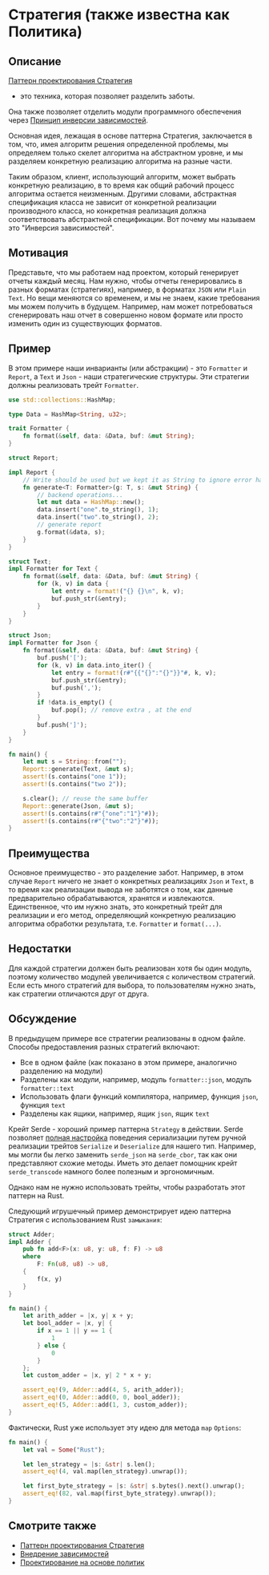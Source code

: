 # Стратегия (также известна как Политика)

## Описание

[Паттерн проектирования Стратегия](https://ru.wikipedia.org/wiki/%D0%A8%D0%B0%D0%B1%D0%BB%D0%BE%D0%BD_%D0%BF%D1%80%D0%BE%D0%B5%D0%BA%D1%82%D0%B8%D1%80%D0%BE%D0%B2%D0%B0%D0%BD%D0%B8%D1%8F#.D0.A1.D1.82.D1.80.D0.B0.D1.82.D0.B5.D0.B3.D0.B8.D1.8F)

- это техника, которая позволяет разделить заботы.

Она также позволяет отделить модули программного обеспечения через [Принцип инверсии зависимостей](https://ru.wikipedia.org/wiki/%D0%9F%D1%80%D0%B8%D0%BD%D1%86%D0%B8%D0%BF_%D0%B8%D0%BD%D0%B2%D0%B5%D1%80%D1%81%D0%B8%D0%B8_%D0%B7%D0%B0%D0%B2%D0%B8%D1%81%D0%B8%D0%BC%D0%BE%D1%81%D1%82%D0%B5%D0%B9).

Основная идея, лежащая в основе паттерна Стратегия, заключается в том, что, имея алгоритм решения
определенной проблемы, мы определяем только скелет алгоритма на абстрактном
уровне, и мы разделяем конкретную реализацию алгоритма на разные части.

Таким образом, клиент, использующий алгоритм, может выбрать конкретную реализацию,
в то время как общий рабочий процесс алгоритма остается неизменным. Другими словами, абстрактная
спецификация класса не зависит от конкретной реализации производного класса, но конкретная реализация
должна соответствовать абстрактной спецификации. Вот почему мы называем это "Инверсия зависимостей".

## Мотивация

Представьте, что мы работаем над проектом, который генерирует отчеты каждый месяц.
Нам нужно, чтобы отчеты генерировались в разных форматах (стратегиях), например,
в форматах `JSON` или `Plain Text`.
Но вещи меняются со временем, и мы не знаем, какие требования мы можем получить
в будущем. Например, нам может потребоваться сгенерировать наш отчет в совершенно новом
формате или просто изменить один из существующих форматов.

## Пример

В этом примере наши инварианты (или абстракции) - это `Formatter` и `Report`, а `Text` и `Json` - наши стратегические структуры. Эти стратегии
должны реализовать трейт `Formatter`.

```rust
use std::collections::HashMap;

type Data = HashMap<String, u32>;

trait Formatter {
    fn format(&self, data: &Data, buf: &mut String);
}

struct Report;

impl Report {
    // Write should be used but we kept it as String to ignore error handling
    fn generate<T: Formatter>(g: T, s: &mut String) {
        // backend operations...
        let mut data = HashMap::new();
        data.insert("one".to_string(), 1);
        data.insert("two".to_string(), 2);
        // generate report
        g.format(&data, s);
    }
}

struct Text;
impl Formatter for Text {
    fn format(&self, data: &Data, buf: &mut String) {
        for (k, v) in data {
            let entry = format!("{} {}\n", k, v);
            buf.push_str(&entry);
        }
    }
}

struct Json;
impl Formatter for Json {
    fn format(&self, data: &Data, buf: &mut String) {
        buf.push('[');
        for (k, v) in data.into_iter() {
            let entry = format!(r#"{{"{}":"{}"}}"#, k, v);
            buf.push_str(&entry);
            buf.push(',');
        }
        if !data.is_empty() {
            buf.pop(); // remove extra , at the end
        }
        buf.push(']');
    }
}

fn main() {
    let mut s = String::from("");
    Report::generate(Text, &mut s);
    assert!(s.contains("one 1"));
    assert!(s.contains("two 2"));

    s.clear(); // reuse the same buffer
    Report::generate(Json, &mut s);
    assert!(s.contains(r#"{"one":"1"}"#));
    assert!(s.contains(r#"{"two":"2"}"#));
}
```

## Преимущества

Основное преимущество - это разделение забот. Например, в этом случае `Report`
ничего не знает о конкретных реализациях `Json` и `Text`,
в то время как реализации вывода не заботятся о том, как данные предварительно обрабатываются,
хранятся и извлекаются. Единственное, что им нужно знать, это конкретный
трейт для реализации и его метод, определяющий конкретную реализацию алгоритма обработки
результата, т.е. `Formatter` и `format(...)`.

## Недостатки

Для каждой стратегии должен быть реализован хотя бы один модуль, поэтому количество модулей
увеличивается с количеством стратегий. Если есть много стратегий для выбора,
то пользователям нужно знать, как стратегии отличаются друг от друга.

## Обсуждение

В предыдущем примере все стратегии реализованы в одном файле.
Способы предоставления разных стратегий включают:

- Все в одном файле (как показано в этом примере, аналогично разделению на модули)
- Разделены как модули, например, модуль `formatter::json`, модуль `formatter::text`
- Использовать флаги функций компилятора, например, функция `json`, функция `text`
- Разделены как ящики, например, ящик `json`, ящик `text`

Крейт Serde - хороший пример паттерна `Strategy` в действии. Serde позволяет
[полная настройка](https://serde.rs/custom-serialization.html) поведения сериализации путем ручной реализации трейтов `Serialize` и `Deserialize` для нашего
тип. Например, мы могли бы легко заменить `serde_json` на `serde_cbor`, так как они
представляют схожие методы. Иметь это делает помощник крейт `serde_transcode` намного
более полезным и эргономичным.

Однако нам не нужно использовать трейты, чтобы разработать этот паттерн на Rust.

Следующий игрушечный пример демонстрирует идею паттерна Стратегия с использованием Rust
`замыкания`:

```rust
struct Adder;
impl Adder {
    pub fn add<F>(x: u8, y: u8, f: F) -> u8
    where
        F: Fn(u8, u8) -> u8,
    {
        f(x, y)
    }
}

fn main() {
    let arith_adder = |x, y| x + y;
    let bool_adder = |x, y| {
        if x == 1 || y == 1 {
            1
        } else {
            0
        }
    };
    let custom_adder = |x, y| 2 * x + y;

    assert_eq!(9, Adder::add(4, 5, arith_adder));
    assert_eq!(0, Adder::add(0, 0, bool_adder));
    assert_eq!(5, Adder::add(1, 3, custom_adder));
}
```

Фактически, Rust уже использует эту идею для метода `map` `Options`:

```rust
fn main() {
    let val = Some("Rust");

    let len_strategy = |s: &str| s.len();
    assert_eq!(4, val.map(len_strategy).unwrap());

    let first_byte_strategy = |s: &str| s.bytes().next().unwrap();
    assert_eq!(82, val.map(first_byte_strategy).unwrap());
}
```

## Смотрите также

- [Паттерн проектирования Стратегия](https://ru.wikipedia.org/wiki/%D0%A8%D0%B0%D0%B1%D0%BB%D0%BE%D0%BD_%D0%BF%D1%80%D0%BE%D0%B5%D0%BA%D1%82%D0%B8%D1%80%D0%BE%D0%B2%D0%B0%D0%BD%D0%B8%D1%8F#.D0.A1.D1.82.D1.80.D0.B0.D1.82.D0.B5.D0.B3.D0.B8.D1.8F)
- [Внедрение зависимостей](https://ru.wikipedia.org/wiki/%D0%9F%D1%80%D0%B8%D0%BD%D1%86%D0%B8%D0%BF_%D0%B8%D0%BD%D0%B2%D0%B5%D1%80%D1%81%D0%B8%D0%B8_%D0%B7%D0%B0%D0%B2%D0%B8%D1%81%D0%B8%D0%BC%D0%BE%D1%81%D1%82%D0%B5%D0%B9)
- [Проектирование на основе политик](https://ru.wikipedia.org/wiki/Modern_C++_Design#Policy-based_design)
